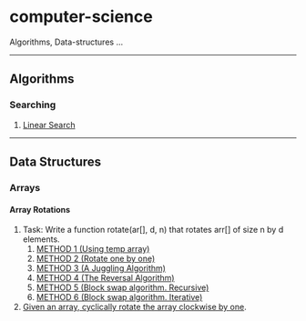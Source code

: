 # computer-science
Algorithms, Data-structures ...

<hr>
<h2>Algorithms</h2>
<h3>Searching</h3>
<ol>
  <li><a href="https://github.com/vilenet/computer-science/blob/master/1%20Algo/1%20Search/1_Linear_Search.cpp">Linear Search</a></li>
</ol>

<hr>
<h2>Data Structures</h2>
<h3>Arrays</h3>
<h4>Array Rotations</h4>

<ol>
  <li>Task: Write a function rotate(ar[], d, n) that rotates arr[] of size n by d elements.  
    <ol>
      <li><a href="https://github.com/vilenet/computer-science/blob/master/2%20DS/1%20Array/1%20Array%20Rotations/1_Array_Rotation_using_temp_array.cpp">METHOD 1 (Using temp array)</a></li> 
      <li><a href="https://github.com/vilenet/computer-science/blob/master/2%20DS/1%20Array/1%20Array%20Rotations/2_Array_Rotation_one_by_one.cpp">METHOD 2 (Rotate one by one)</a></li>
      <li><a href="https://github.com/vilenet/computer-science/blob/master/2%20DS/1%20Array/1%20Array%20Rotations/3_Array_Rotation_Juggling_Algorithm.cpp">METHOD 3 (A Juggling Algorithm)</a></li>
      <li><a href="https://github.com/vilenet/computer-science/blob/master/2%20DS/1%20Array/1%20Array%20Rotations/4_Array_Rotation_reversal_algorithm.cpp.cpp">METHOD 4 (The Reversal Algorithm)</a>   </li>
      <li><a href="https://github.com/vilenet/computer-science/blob/master/2%20DS/1%20Array/1%20Array%20Rotations/5_Array_Rotation_block_swap_algorithm_recursive.cpp.cpp">METHOD 5 (Block swap algorithm. Recursive)</a></li>
      <li><a href="https://github.com/vilenet/computer-science/blob/master/2%20DS/1%20Array/1%20Array%20Rotations/6_Array_Rotation_block_swap_algorithm_iterative.cpp">METHOD 6 (Block swap algorithm. Iterative)</a></li>
    </ol>  
  </li>

  <li><a href="https://github.com/vilenet/computer-science/blob/master/2%20DS/1%20Array/1%20Array%20Rotations/6_Array_Rotation_cyclically_by_one.cpp">Given an array, cyclically rotate the array clockwise by one</a>.</li>

</ol>
